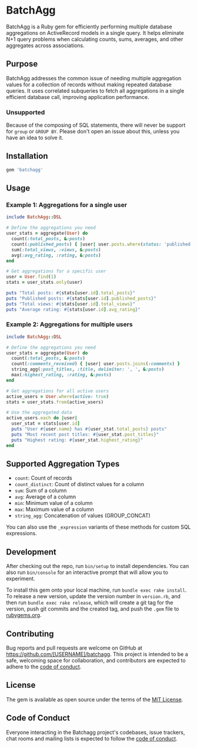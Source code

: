# BatchAgg

BatchAgg is a Ruby gem for efficiently performing multiple database aggregations
on ActiveRecord models in a single query. It helps eliminate N+1 query problems
when calculating counts, sums, averages, and other aggregates across
associations.

## Purpose

BatchAgg addresses the common issue of needing multiple aggregation values for a
collection of records without making repeated database queries. It uses
correlated subqueries to fetch all aggregations in a single efficient database
call, improving application performance.

### Unsupported

Because of the composing of SQL statements, there will never be support for `group` or `GROUP BY`.
Please don't open an issue about this, unless you have an idea to solve it.

## Installation

```ruby
gem 'batchagg'
```

## Usage

### Example 1: Aggregations for a single user

```ruby
include BatchAgg::DSL

# Define the aggregations you need
user_stats = aggregate(User) do
  count(:total_posts, &:posts)
  count(:published_posts) { |user| user.posts.where(status: 'published') }
  sum(:total_views, :views, &:posts)
  avg(:avg_rating, :rating, &:posts)
end

# Get aggregations for a specific user
user = User.find(1)
stats = user_stats.only(user)

puts "Total posts: #{stats[user.id].total_posts}"
puts "Published posts: #{stats[user.id].published_posts}"
puts "Total views: #{stats[user.id].total_views}"
puts "Average rating: #{stats[user.id].avg_rating}"
```

### Example 2: Aggregations for multiple users

```ruby
include BatchAgg::DSL

# Define the aggregations you need
user_stats = aggregate(User) do
  count(:total_posts, &:posts)
  count(:comments_received) { |user| user.posts.joins(:comments) }
  string_agg(:post_titles, :title, delimiter: ', ', &:posts)
  max(:highest_rating, :rating, &:posts)
end

# Get aggregations for all active users
active_users = User.where(active: true)
stats = user_stats.from(active_users)

# Use the aggregated data
active_users.each do |user|
  user_stat = stats[user.id]
  puts "User #{user.name} has #{user_stat.total_posts} posts"
  puts "Most recent post titles: #{user_stat.post_titles}"
  puts "Highest rating: #{user_stat.highest_rating}"
end
```

## Supported Aggregation Types

- `count`: Count of records
- `count_distinct`: Count of distinct values for a column
- `sum`: Sum of a column
- `avg`: Average of a column
- `min`: Minimum value of a column
- `max`: Maximum value of a column
- `string_agg`: Concatenation of values (GROUP_CONCAT)

You can also use the `_expression` variants of these methods for custom SQL
expressions.

## Development

After checking out the repo, run `bin/setup` to install dependencies. You can
also run `bin/console` for an interactive prompt that will allow you to
experiment.

To install this gem onto your local machine, run `bundle exec rake install`. To
release a new version, update the version number in `version.rb`, and then run
`bundle exec rake release`, which will create a git tag for the version, push
git commits and the created tag, and push the `.gem` file to
[rubygems.org](https://rubygems.org).

## Contributing

Bug reports and pull requests are welcome on GitHub at
https://github.com/[USERNAME]/batchagg. This project is intended to be a safe,
welcoming space for collaboration, and contributors are expected to adhere to
the
[code of conduct](https://github.com/[USERNAME]/batchagg/blob/main/CODE_OF_CONDUCT.md).

## License

The gem is available as open source under the terms of the
[MIT License](https://opensource.org/licenses/MIT).

## Code of Conduct

Everyone interacting in the Batchagg project's codebases, issue trackers, chat
rooms and mailing lists is expected to follow the
[code of conduct](https://github.com/[USERNAME]/batchagg/blob/main/CODE_OF_CONDUCT.md).
